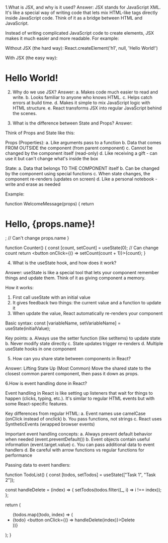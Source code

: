 1.What is JSX, and why is it used?
Answer:
JSX stands for JavaScript XML. It's like a special way of writing code that lets mix HTML-like tags directly inside JavaScript code. Think of it as a bridge between HTML and JavaScript.

Instead of writing complicated JavaScript code to create elements, JSX makes it much easier and more readable. For example:

Without JSX (the hard way):
React.createElement('h1', null, 'Hello World!')

With JSX (the easy way):
<h1>Hello World!</h1>


2. Why do we use JSX?
Answer:
a. Makes code much easier to read and write.
b. Looks familiar to anyone who knows HTML.
c. Helps catch errors at build time.
d. Makes it simple to mix JavaScript logic with HTML structure.
e. React transforms JSX into regular JavaScript behind the scenes.

3. What is the difference between State and Props?
Answer:

Think of Props and State like this:

Props (Properties):
a. Like arguments pass to a function
b. Data that comes FROM OUTSIDE the component (from parent component)
c. Cannot be changed by the component itself (read-only)
d. Like receiving a gift - can use it but can't change what's inside the box

State:
a. Data that belongs TO THE COMPONENT itself
b. Can be changed by the component using special functions
c. When state changes, the component re-renders (updates on screen)
d. Like a personal notebook - write and erase as needed

Example:

function WelcomeMessage(props) {
  return <h1>Hello, {props.name}!</h1>; // Can't change props.name
}

function Counter() {
  const [count, setCount] = useState(0); // Can change count
  return <button onClick={() => setCount(count + 1)}>{count}</button>;
}

4. What is the useState hook, and how does it work?

Answer:
useState is like a special tool that lets your component remember things and update them. Think of it as giving component a memory.

How it works:
1. First call useState with an initial value
2. It gives feedback two things: the current value and a function to update it
3. When update the value, React automatically re-renders your component

Basic syntax:
const [variableName, setVariableName] = useState(initialValue);


Key points:
a. Always use the setter function (like setItems) to update state
b. Never modify state directly
c. State updates trigger re-renders
d. Multiple useState hooks in one component

5. How can you share state between components in React?

Answer: Lifting State Up (Most Common) Move the shared state to the closest common parent component, then pass it down as props.


6.How is event handling done in React?

Event handling in React is like setting up listeners that wait for things to happen (clicks, typing, etc.). It's similar to regular HTML events but with some React-specific features.

Key differences from regular HTML:
a. Event names use camelCase (onClick instead of onclick)
b. You pass functions, not strings
c. React uses SyntheticEvents (wrapped browser events)

Important event handling concepts:
a. Always prevent default behavior when needed (event.preventDefault())
b. Event objects contain useful information (event.target.value)
c. You can pass additional data to event handlers
d. Be careful with arrow functions vs regular functions for performance

Passing data to event handlers:

function TodoList() {
  const [todos, setTodos] = useState(["Task 1", "Task 2"]);
  
  const handleDelete = (index) => {
    setTodos(todos.filter((_, i) => i !== index));
  };
  
  return (
    <ul>
      {todos.map((todo, index) => (
        <li key={index}>
          {todo}
          <button onClick={() => handleDelete(index)}>Delete</button>
        </li>
      ))}
    </ul>
  );
}
